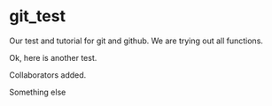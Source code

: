 # git_test
Our test and tutorial for git and github. We are trying out all functions.

Ok, here is another test.

Collaborators added.

Something else
